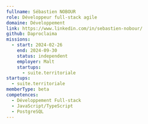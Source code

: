 ```yaml
---
fullname: Sébastien NOBOUR
role: Développeur full-stack agile
domaine: Développement
link: https://www.linkedin.com/in/sebastien-nobour/
github: Daproclaima
missions:
  - start: 2024-02-26
    end: 2024-09-30
    status: independent
    employer: Malt
    startups:
      - suite.territoriale
startups:
  - suite.territoriale
memberType: beta
competences:
  - Développement Full-stack
  - JavaScript/TypeScript
  - PostgreSQL
---
```

